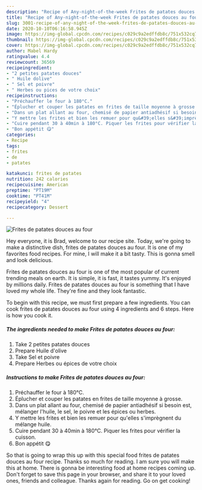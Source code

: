 ```yaml
---
description: "Recipe of Any-night-of-the-week Frites de patates douces au four"
title: "Recipe of Any-night-of-the-week Frites de patates douces au four"
slug: 3001-recipe-of-any-night-of-the-week-frites-de-patates-douces-au-four
date: 2020-10-10T06:16:58.945Z
image: https://img-global.cpcdn.com/recipes/c029c9a2edffdb8c/751x532cq70/frites-de-patates-douces-au-four-photo-principale-de-la-recette.jpg
thumbnail: https://img-global.cpcdn.com/recipes/c029c9a2edffdb8c/751x532cq70/frites-de-patates-douces-au-four-photo-principale-de-la-recette.jpg
cover: https://img-global.cpcdn.com/recipes/c029c9a2edffdb8c/751x532cq70/frites-de-patates-douces-au-four-photo-principale-de-la-recette.jpg
author: Mabel Hardy
ratingvalue: 4.4
reviewcount: 36569
recipeingredient:
- "2 petites patates douces"
- " Huile dolive"
- " Sel et poivre"
- " Herbes ou pices de votre choix"
recipeinstructions:
- "Préchauffer le four à 180°C."
- "Éplucher et couper les patates en frites de taille moyenne à grosse."
- "Dans un plat allant au four, chemisé de papier antiadhésif si besoin est, mélanger l&#39;huile, le sel, le poivre et les épices ou herbes."
- "Y mettre les frites et bien les remuer pour qu&#39;elles s&#39;imprègnent du mélange huile."
- "Cuire pendant 30 à 40min à 180°C. Piquer les frites pour vérifier la cuisson."
- "Bon appétit 😋"
categories:
- Recipe
tags:
- frites
- de
- patates

katakunci: frites de patates 
nutrition: 242 calories
recipecuisine: American
preptime: "PT19M"
cooktime: "PT41M"
recipeyield: "4"
recipecategory: Dessert

---
```



![Frites de patates douces au four](https://img-global.cpcdn.com/recipes/c029c9a2edffdb8c/751x532cq70/frites-de-patates-douces-au-four-photo-principale-de-la-recette.jpg)

Hey everyone, it is Brad, welcome to our recipe site. Today, we're going to make a distinctive dish, frites de patates douces au four. It is one of my favorites food recipes. For mine, I will make it a bit tasty. This is gonna smell and look delicious.



Frites de patates douces au four is one of the most popular of current trending meals on earth. It is simple, it is fast, it tastes yummy. It's enjoyed by millions daily. Frites de patates douces au four is something that I have loved my whole life. They're fine and they look fantastic.


To begin with this recipe, we must first prepare a few ingredients. You can cook frites de patates douces au four using 4 ingredients and 6 steps. Here is how you cook it.

<!--inarticleads1-->

##### The ingredients needed to make Frites de patates douces au four:

1. Take 2 petites patates douces
1. Prepare  Huile d&#39;olive
1. Take  Sel et poivre
1. Prepare  Herbes ou épices de votre choix




<!--inarticleads2-->

##### Instructions to make Frites de patates douces au four:

1. Préchauffer le four à 180°C.
1. Éplucher et couper les patates en frites de taille moyenne à grosse.
1. Dans un plat allant au four, chemisé de papier antiadhésif si besoin est, mélanger l&#39;huile, le sel, le poivre et les épices ou herbes.
1. Y mettre les frites et bien les remuer pour qu&#39;elles s&#39;imprègnent du mélange huile.
1. Cuire pendant 30 à 40min à 180°C. Piquer les frites pour vérifier la cuisson.
1. Bon appétit 😋




So that is going to wrap this up with this special food frites de patates douces au four recipe. Thanks so much for reading. I am sure you will make this at home. There is gonna be interesting food at home recipes coming up. Don't forget to save this page in your browser, and share it to your loved ones, friends and colleague. Thanks again for reading. Go on get cooking!
